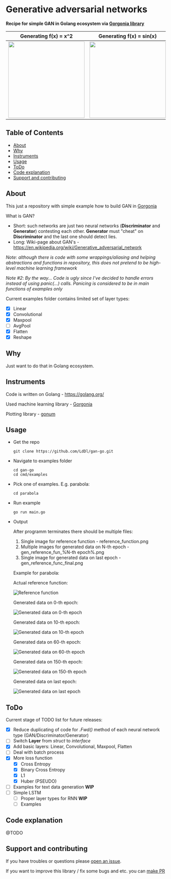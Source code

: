 # Generative adversarial networks
**Recipe for simple GAN in Golang ecosystem via [Gorgonia library](https://gorgonia.org/)**

Generating f(x) = x^2             |  Generating f(x) = sin(x)
:-------------------------:|:-------------------------:
<img src="cmd/examples/parabola/output/out_parabola.gif" width="240">  |  <img src="cmd/examples/sin/output/out_sine.gif" width="240">


## Table of Contents

- [About](#about)
- [Why](#why)
- [Instruments](#instruments)
- [Usage](#usage)
- [ToDo](#todo)
- [Code explanation](#code-explanation)
- [Support and contributing](#support-and-contributing)

## About
This just a repository with simple example how to build GAN in [Gorgonia](https://gorgonia.org/)

What is GAN? 
* Short: such networks are just two neural networks (**Discriminator** and **Generator**) contesting each other. **Generator** must "cheat" on **Discriminator** and the last one should detect lies.
* Long: Wiki-page about GAN's - https://en.wikipedia.org/wiki/Generative_adversarial_network

_Note_: *although there is code with some wrappings/aliasing and helping abstractions and functions in repository, this does not pretend to be high-level machine learning framework*

_Note #2_: *By the way... Code is ugly since I've decided to handle errors instead of using panic(...) calls. Panicing is considered to be in main functions of examples only*

Current examples folder contains limited set of layer types:
- [x] Linear
- [x] Convolutional
- [x] Maxpool
- [ ] AvgPool
- [x] Flatten
- [x] Reshape

## Why
Just want to do that in Golang ecosystem.

## Instruments
Code is written on Golang - https://golang.org/

Used machine learning library - [Gorgonia](https://github.com/gorgonia/gorgonia)

Plotting library - [gonum](https://github.com/gonum/plot#gonum-plot)

## Usage

* Get the repo
    ```shell
    git clone https://github.com/LdDl/gan-go.git
    ```

* Navigate to examples folder
    ```shell
    cd gan-go
    cd cmd/examples
    ```

* Pick one of examples. E.g. parabola:
    ```shell
    cd parabola
    ```

* Run example
    ```
    go run main.go
    ```

* Output

    After programm terminates there should be multiple files:
    1. Single image for reference function - reference_function.png
    2. Multiple images for generated data on N-th epoch - gen_reference_fun_%N-th epoch%.png
    3. Single image for generated data on last epoch - gen_reference_func_final.png

    Example for parabola:

    Actual reference function:

    ![Reference function](cmd/examples/parabola/output/reference_function.png)

    Generated data on 0-th epoch:

    ![Generated data on 0-th epoch](cmd/examples/parabola/output/gen_reference_func_0.png)

    Generated data on 10-th epoch:

    ![Generated data on 10-th epoch](cmd/examples/parabola/output/gen_reference_func_10.png)

    Generated data on 60-th epoch:

    ![Generated data on 60-th epoch](cmd/examples/parabola/output/gen_reference_func_60.png)

    Generated data on 150-th epoch:

    ![Generated data on 150-th epoch](cmd/examples/parabola/output/gen_reference_func_150.png)

    Generated data on last epoch:

    ![Generated data on last epoch](cmd/examples/parabola/output/gen_reference_func_final.png)


## ToDo
Current stage of TODO list for future releases:
- [x] Reduce duplicating of code for *.Fwd()* method of each neural network type (GAN/Discriminator/Generator)
- [ ] Switch **Layer** from *struct* to *interface*
- [x] Add basic layers: Linear, Convolutional, Maxpool, Flatten
- [ ] Deal with batch process 
- [x] More loss function
    - [x] Cross Entropy
    - [x] Binary Cross Entropy
    - [x] L1
    - [x] Huber (PSEUDO)
- [ ] Examples for text data generation **WIP**
- [ ] Simple LSTM
    - [ ] Proper layer types for RNN **WIP**
    - [ ] Examples
    
## Code explanation
@TODO

## Support and contributing
If you have troubles or questions please [open an issue](https://github.com/LdDl/gan-go/issues/new).

If you want to improve this library / fix some bugs and etc. you can [make PR](https://github.com/LdDl/gan-go/compare)
